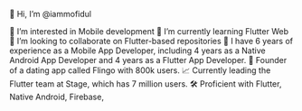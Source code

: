 👋 Hi, I’m @iammofidul

👀 I’m interested in Mobile development
🌱 I’m currently learning Flutter Web
💞️ I’m looking to collaborate on Flutter-based repositories
🍎 I have 6 years of experience as a Mobile App Developer, including 4 years as a Native Android App Developer and 4 years as a Flutter App Developer.
🚀 Founder of a dating app called Flingo with 800k users.
📈 Currently leading the Flutter team at Stage, which has 7 million users.
🛠️ Proficient with Flutter, Native Android, Firebase, 
<!---
iammofidul/iammofidul is a ✨ special ✨ repository because its `README.md` (this file) appears on your GitHub profile.
You can click the Preview link to take a look at your changes.
--->

